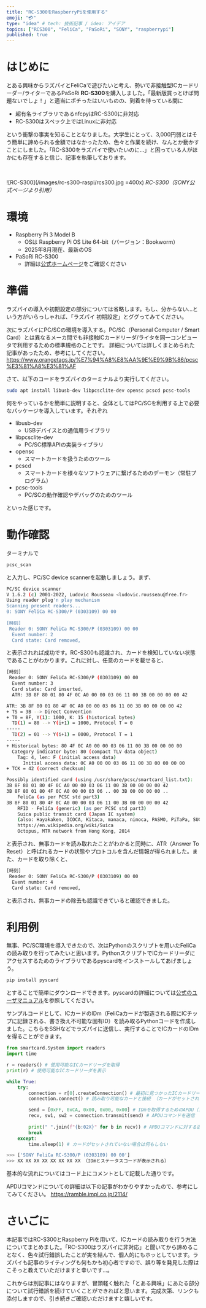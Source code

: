 ```yaml
---
title: "RC-S300をRaspberryPiを使用する"
emoji: "💳"
type: "idea" # tech: 技術記事 / idea: アイデア
topics: ["RCS300", "FeliCa", "PaSoRi", "SONY", "raspberrypi"]
published: true
---
```


# はじめに
とある興味からラズパイとFeliCaで遊びたいと考え、勢いで非接触型ICカードリーダー/ライターであるPaSoRi **RC-S300**を購入しました。「最新版買っとけば問題ないでしょ！」と適当にポチったはいいものの、到着を待っている間に
- 超有名ライブラリであるnfcpyはRC-S300に非対応
- RC-S300はスペック上ではLinuxに非対応

という衝撃の事実を知ることとなりました。大学生にとって、3,000円弱とはそう簡単に諦められる金額ではなかったため、色々と作業を続け、なんとか動かすことにしました。「RC-S300をラズパイで使いたいのに...」と困っている人がほかにも存在すると信じ、記事を執筆しております。

<br>

![RC-S300](/images/rc-s300-raspi/rcs300.jpg =400x)
*RC-S300（SONY公式ページより引用）*

# 環境
- Raspberry Pi 3 Model B
  - OSは Raspberry Pi OS Lite 64-bit（バージョン：Bookworm）
  - 2025年8月現在、最新のOS
- PaSoRi RC-S300
  - 詳細は[公式ホームページ](https://www.sony.co.jp/Products/felica/consumer/products/RC-S300.html)をご確認ください

# 準備
ラズパイの導入や初期設定の部分については省略します。もし、分からない...という方がいらっしゃれば、「ラズパイ 初期設定」とググってみてください。

次にラズパイにPC/SCの環境を導入する。PC/SC（Personal Computer / Smart Card）とは異なるメーカ間でも非接触ICカードリーダ/ライタを同一コンピュータで利用するための標準規格のことです。
詳細については詳しくまとめられた記事があったため、参考にしてください。
https://www.orangetags.jp/%E7%94%A8%E8%AA%9E%E9%9B%86/pcsc%E3%81%A8%E3%81%AF

さて、以下のコードをラズパイのターミナルより実行してください。
``` bash
sudo apt install libusb-dev libpcsclite-dev opensc pcscd pcsc-tools
```

何をやっているかを簡単に説明すると、全体としてはPC/SCを利用する上で必要なパッケージを導入しています。それぞれ
- libusb-dev
  - USBデバイスとの通信用ライブラリ
- libpcsclite-dev
  - PC/SC標準APIの実装ライブラリ
- opensc
  - スマートカードを扱うためのツール
- pcscd
  - スマートカードを様々なソフトウェアに繋げるためのデーモン（常駐プログラム）
- pcsc-tools
  - PC/SCの動作確認やデバッグのためのツール

といった感じです。

# 動作確認
ターミナルで
``` bash
pcsc_scan
```
と入力し、PC/SC device scannerを起動しましょう。まず、
``` bash
PC/SC device scanner
V 1.6.2 (c) 2001-2022, Ludovic Rousseau <ludovic.rousseau@free.fr>
Using reader plug'n play mechanism
Scanning present readers...
0: SONY FeliCa RC-S300/P (0303109) 00 00
 
[時刻]
 Reader 0: SONY FeliCa RC-S300/P (0303109) 00 00
  Event number: 2
  Card state: Card removed, 
```
と表示されれば成功です。RC-S300も認識され、カードを検知していない状態であることがわかります。これに対し、任意のカードを載せると、
``` bash
[時刻]
 Reader 0: SONY FeliCa RC-S300/P (0303109) 00 00
  Event number: 3
  Card state: Card inserted, 
  ATR: 3B 8F 80 01 80 4F 0C A0 00 00 03 06 11 00 3B 00 00 00 00 42

ATR: 3B 8F 80 01 80 4F 0C A0 00 00 03 06 11 00 3B 00 00 00 00 42
+ TS = 3B --> Direct Convention
+ T0 = 8F, Y(1): 1000, K: 15 (historical bytes)
  TD(1) = 80 --> Y(i+1) = 1000, Protocol T = 0 
-----
  TD(2) = 01 --> Y(i+1) = 0000, Protocol T = 1 
-----
+ Historical bytes: 80 4F 0C A0 00 00 03 06 11 00 3B 00 00 00 00
  Category indicator byte: 80 (compact TLV data object)
    Tag: 4, len: F (initial access data)
      Initial access data: 0C A0 00 00 03 06 11 00 3B 00 00 00 00
+ TCK = 42 (correct checksum)

Possibly identified card (using /usr/share/pcsc/smartcard_list.txt):
3B 8F 80 01 80 4F 0C A0 00 00 03 06 11 00 3B 00 00 00 00 42
3B 8F 80 01 80 4F 0C A0 00 00 03 06 .. 00 3B 00 00 00 00 ..
	FeliCa (as per PCSC std part3)
3B 8F 80 01 80 4F 0C A0 00 00 03 06 11 00 3B 00 00 00 00 42
	RFID - FeliCa (generic) (as per PCSC std part3)
	Suica public transit card (Japan IC system)
	(also: Hayakaken, ICOCA, Kitaca, manaca, nimoca, PASMO, PiTaPa, SUGOCA, TOICA)
	https://en.wikipedia.org/wiki/Suica
	Octopus, MTR network from Hong Kong, 2014
```
と表示され、無事カードを読み取れたことがわかると同時に、ATR（Answer To Reset）と呼ばれるカードの状態やプロトコルを含んだ情報が得られました。また、カードを取り除くと、
``` bash
[時刻]
 Reader 0: SONY FeliCa RC-S300/P (0303109) 00 00
  Event number: 4
  Card state: Card removed, 
```
と表示され、無事カードの除去も認識できていると確認できました。

# 利用例
無事、PC/SC環境を導入できたので、次はPythonのスクリプトを用いたFeliCaの読み取りを行ってみたいと思います。PythonスクリプトでICカードリーダにアクセスするためのライブラリであるpyscardをインストールしてあげましょう。
```bash
pip install pyscard
```
とすることで簡単にダウンロードできます。pyscardの詳細については[公式のユーザマニュアル](https://pyscard.sourceforge.io/user-guide.html)を参照してください。

サンプルコードとして、ICカードのIDm（FeliCaカードが製造される際にICチップに記録される、書き換え不可能な固有ID）を読み取るPythonコードを作成しました。こちらをSSHなどでラズパイに送信し、実行することでICカードのIDmを得ることができます。
``` Python
from smartcard.System import readers
import time

r = readers() # 使用可能なICカードリーダを取得
print(r) # 使用可能なICカードリーダを表示

while True:
    try:
        connection = r[0].createConnection() # 最初に見つかったICカードリーダに接続するためのオブジェクトを作成
        connection.connect() # 読み取り可能なカードと接続 （カードがセットされていない場合は例外処理）

        send = [0xFF, 0xCA, 0x00, 0x00, 0x00] # IDmを取得するためのAPDU（スマートカードとデータのやりとりを行うための標準規格）コマンド
        recv, sw1, sw2 = connection.transmit(send) # APDUコマンドを送信
        
        print(" ".join(f"{b:02X}" for b in recv)) # APDUコマンドに対する返値を表示
        break
    except:
        time.sleep(1) # カードがセットされていない場合は何もしない

>>> ['SONY FeliCa RC-S300/P (0303109) 00 00']
>>> XX XX XX XX XX XX XX XX （IDmとステータスコードが表示される）
```

基本的な流れについてはコード上にコメントとして記載した通りです。

APDUコマンドについての詳細は以下の記事がわかりやすかったので、参考にしてみてください。
https://ramble.impl.co.jp/2114/

# さいごに
本記事ではRC-S300とRaspberry Piを用いて、ICカードの読み取りを行う方法についてまとめました。「RC-S300はラズパイに非対応」と聞いてから諦めることなく、色々試行錯誤したことが実を結んで、個人的にもホッとしています。ラズパイも記事のライティングも何もかも初心者ですので、誤り等を発見した際はこそっと教えていただけますと幸いです...。

これからは別記事にはなりますが、冒頭軽く触れた「とある興味」にあたる部分について試行錯誤を続けていくことができればと思います。完成次第、リンクも添付しますので、引き続きご確認いただけますと嬉しいです。